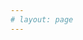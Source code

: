 ```yaml
---
# layout: page
---
```

<script lang="ts" setup>
import DocHome from '@app/theme/components/DocHome.vue'
</script>

<DocHome />
